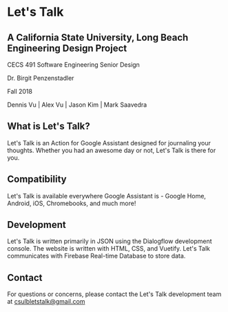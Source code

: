 # Let's Talk

## A California State University, Long Beach Engineering Design Project
CECS 491 Software Engineering Senior Design

Dr. Birgit Penzenstadler

Fall 2018

Dennis Vu | Alex Vu | Jason Kim | Mark Saavedra

## What is Let's Talk?

Let's Talk is an Action for Google Assistant designed for journaling your thoughts. Whether you had an awesome day or not, Let's Talk is there for you.

## Compatibility

Let's Talk is available everywhere Google Assistant is - Google Home, Android, iOS, Chromebooks, and much more!

## Development

Let's Talk is written primarily in JSON using the Dialogflow development console. The website is written with HTML, CSS, and Vuetify. Let's Talk communicates with Firebase Real-time Database to store data.

## Contact

For questions or concerns, please contact the Let's Talk development team at csulbletstalk@gmail.com